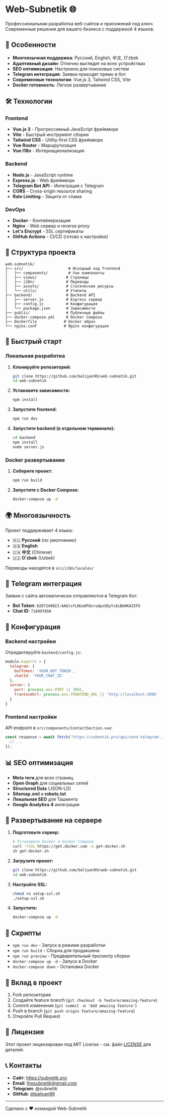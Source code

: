 # Web-Subnetik 🌐

Профессиональная разработка веб-сайтов и приложений под ключ. Современные решения для вашего бизнеса с поддержкой 4 языков.

## 🚀 Особенности

- **Многоязычная поддержка**: Русский, English, 中文, Oʻzbek
- **Адаптивный дизайн**: Отлично выглядит на всех устройствах
- **SEO оптимизация**: Настроено для поисковых систем
- **Telegram интеграция**: Заявки приходят прямо в бот
- **Современные технологии**: Vue.js 3, Tailwind CSS, Vite
- **Docker готовность**: Легкое развертывание

## 🛠 Технологии

### Frontend
- **Vue.js 3** - Прогрессивный JavaScript фреймворк
- **Vite** - Быстрый инструмент сборки
- **Tailwind CSS** - Utility-first CSS фреймворк
- **Vue Router** - Маршрутизация
- **Vue I18n** - Интернационализация

### Backend
- **Node.js** - JavaScript runtime
- **Express.js** - Web фреймворк
- **Telegram Bot API** - Интеграция с Telegram
- **CORS** - Cross-origin resource sharing
- **Rate Limiting** - Защита от спама

### DevOps
- **Docker** - Контейнеризация
- **Nginx** - Web сервер и reverse proxy
- **Let's Encrypt** - SSL сертификаты
- **GitHub Actions** - CI/CD (готово к настройке)

## 📁 Структура проекта

```
web-subnetik/
├── src/                    # Исходный код frontend
│   ├── components/         # Vue компоненты
│   ├── views/             # Страницы
│   ├── i18n/              # Переводы
│   ├── assets/            # Статические ресурсы
│   └── utils/             # Утилиты
├── backend/               # Backend API
│   ├── server.js          # Express сервер
│   ├── config.js          # Конфигурация
│   └── package.json       # Зависимости
├── public/                # Публичные файлы
├── docker-compose.yml     # Docker Compose
├── Dockerfile            # Docker образ
└── nginx.conf            # Nginx конфигурация
```

## 🚀 Быстрый старт

### Локальная разработка

1. **Клонируйте репозиторий:**
   ```bash
   git clone https://github.com/baliyan99/web-subnetik.git
   cd web-subnetik
   ```

2. **Установите зависимости:**
   ```bash
   npm install
   ```

3. **Запустите frontend:**
   ```bash
   npm run dev
   ```

4. **Запустите backend (в отдельном терминале):**
   ```bash
   cd backend
   npm install
   node server.js
   ```

### Docker развертывание

1. **Соберите проект:**
   ```bash
   npm run build
   ```

2. **Запустите с Docker Compose:**
   ```bash
   docker-compose up -d
   ```

## 🌍 Многоязычность

Проект поддерживает 4 языка:
- 🇷🇺 **Русский** (по умолчанию)
- 🇬🇧 **English**
- 🇨🇳 **中文** (Chinese)
- 🇺🇿 **Oʻzbek** (Uzbek)

Переводы находятся в `src/i18n/locales/`

## 📱 Telegram интеграция

Заявки с сайта автоматически отправляются в Telegram бот:
- **Bot Token**: `8207249023:AAGtsYLNUu0PQnrudpsXDyYcAiBmHKAI5FU`
- **Chat ID**: `718997850`

## 🔧 Конфигурация

### Backend настройки
Отредактируйте `backend/config.js`:
```javascript
module.exports = {
  telegram: {
    botToken: 'YOUR_BOT_TOKEN',
    chatId: 'YOUR_CHAT_ID'
  },
  server: {
    port: process.env.PORT || 3001,
    frontendUrl: process.env.FRONTEND_URL || 'http://localhost:3000'
  }
}
```

### Frontend настройки
API endpoint в `src/components/ContactSection.vue`:
```javascript
const response = await fetch('https://subnetik.pro/api/send-telegram', {
  // ...
});
```

## 📊 SEO оптимизация

- **Meta теги** для всех страниц
- **Open Graph** для социальных сетей
- **Structured Data** (JSON-LD)
- **Sitemap.xml** и **robots.txt**
- **Локальная SEO** для Ташкента
- **Google Analytics 4** интеграция

## 🚀 Развертывание на сервере

1. **Подготовьте сервер:**
   ```bash
   # Установите Docker и Docker Compose
   curl -fsSL https://get.docker.com -o get-docker.sh
   sh get-docker.sh
   ```

2. **Загрузите проект:**
   ```bash
   git clone https://github.com/baliyan99/web-subnetik.git
   cd web-subnetik
   ```

3. **Настройте SSL:**
   ```bash
   chmod +x setup-ssl.sh
   ./setup-ssl.sh
   ```

4. **Запустите:**
   ```bash
   docker-compose up -d
   ```

## 📝 Скрипты

- `npm run dev` - Запуск в режиме разработки
- `npm run build` - Сборка для продакшена
- `npm run preview` - Предварительный просмотр сборки
- `docker-compose up -d` - Запуск в Docker
- `docker-compose down` - Остановка Docker

## 🤝 Вклад в проект

1. Fork репозитория
2. Создайте feature branch (`git checkout -b feature/amazing-feature`)
3. Commit изменения (`git commit -m 'Add amazing feature'`)
4. Push в branch (`git push origin feature/amazing-feature`)
5. Откройте Pull Request

## 📄 Лицензия

Этот проект лицензирован под MIT License - см. файл [LICENSE](LICENSE) для деталей.

## 📞 Контакты

- **Сайт**: https://subnetik.pro
- **Email**: thesubnetik@gmail.com
- **Telegram**: @subnetik
- **GitHub**: [@baliyan99](https://github.com/baliyan99)

---

Сделано с ❤️ командой Web-Subnetik